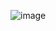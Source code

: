 ![image](https://user-images.githubusercontent.com/49478000/222761789-dfc7177c-39e2-4a72-b4d1-3d360e18b783.png)
